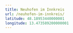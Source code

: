 ```yaml
---
title: Neuhofen im Innkreis
url: /neuhofen-im-innkreis/
latitude: 48.18953440000001
longitude: 13.473589200000001
---
```

